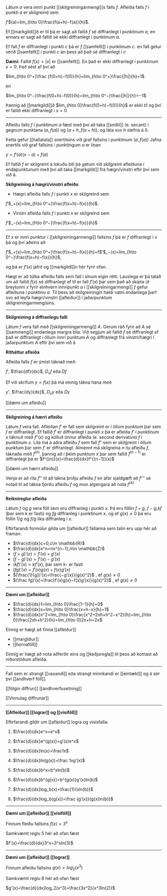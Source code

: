 Látum $a$ vera innri punkt [[skilgreiningarmengi]]s falls $f$. Afleiða falls $f$ í punkti $a$ er skilgreind sem

$f$′$(a)=lim_{h\to 0}\frac{f(a+h)−f(a)}{h}$.

Ef [[markgildi]]ð er til þá er sagt að fallið $f$ sé diffranlegt í punktinum $a$, en annars er sagt að fallið sé ekki diffranlegt í punktinum $a$.

Ef fall $f$ er diffranlegt í punkti $c$ þá er $f$ [[samfellt]] í punktinum $c$.
en fall getur verið [[samfellt]] í punkti $c$ án þess að það sé diffranlegt í $c$

**Dæmi:**
Fallið $f(x)=|x|$ er [[samfellt]]. En það er ekki diffranlegt í punktinum $x=0$. 
Það sést af því að

$lim_{h\to 0^+}\frac {f(0+h)−f(0)}{h}=lim_{h\to 0^+}\frac{|h|}{h}=1$

en

$lim_{h\to 0^−}\frac{f(0+h)−f(0)}{h}=lim_{h\to 0^−}\frac{|h|}{h}=−1$

Þannig að [[markgildi]]ð $lim_{h\to 0}\frac{f(0+h)−f(0)}{h}$ er ekki til og því er fallið ekki diffranlegt í $x=0$

****
Afleiðu falls $f$ í punktinum $a$ fæst með því að taka [[sniðil]] (e. secant) í gegnum punktana $(a,f(a))$ og $(a+h,f(a+h))$, og láta svo $h$ stefna á $0$.

Þetta gefur [[hallatala]] snertilsins við graf fallsins í punktinum $(a,f(a))$
Jafna snertils við graf fallsins í punktingum $a$ er línan

$y=f$′$(a)(x−a)+f(a)$

Ef fallið $f$ er skilgreint á lokuðu bili þá getum við skilgreint afleiðuna í endapunktunum með því að taka [[markgildi]] frá hægri/vinstri eftir því sem við á.

**Skilgreining á hægri/vinstri afleiðu**

- Hægri afleiða falls $f$ í punkti $x$ er skilgreind sem

$f$′$_+(x)=lim_{h\to 0^+}\frac{f(x+h)−f(x)}{h}$.

 - Vinstri afleiða falls $f$ í punkti $x$ er skilgreind sem

$f$′$_−(x)=lim_{h\to 0^−}\frac{f(x+h)−f(x)}{h}$

****

Ef $x$ er innri punktur í [[skilgreiningarmengi]] fallsins $f$ þá er $f$ diffranlegt í $x$ þá og því aðeins að

$f$′$_+(x)=lim_{h\to 0^+}\frac{f(x+h)−f(x)}{h}=f$′$_−(x)=lim_{h\to 0^−}\frac{f(x+h)−f(x)}{h}$,

og þá er $f$′$(x)$ jafnt og [[markgildi]]n hér fyrir ofan.

Hægt er að túlka afleiðu falls sem fall í sínum eigin rétti. Lauslega er þá talað um að fallið $f(x)$ sé diffranlegt ef til er fall $f$′$(x)$ þar sem það að skipta út breytunni $x$ fyrir einhvern innripunkt $a$ í [[skilgreiningarmengi]] $f$ gefur afleiðuna í punktinu $a$. Til þess að skilgreiningin haldi vatni endanlega þarf svo að leyfa hægri/vinstri [[afleiður]] í jaðarpunktum skilgreiningarmengisins.
****

**Skilgreining á diffranlegu falli**

Látum $f$ vera fall með [[skilgreiningarmengi]] $A$. Gerum ráð fyrir að $A$ sé [[sammengi]] endanlega margra bila. Við segjum að fallið $f$ sé diffranlegt ef það er diffranlegt í öllum innri punktum $A$ og diffranlegt frá vinstri/hægri í jaðarpunktum $A$ eftir því sem við á

**Ritháttur afleiða**

Afleiða falls $f$ er ýmist táknað með:

$f'$, $\frac{df}{dx}$, $D_xf$ eða $Df$

Ef við skrifum $y=f(x)$ þá má einnig tákna hana með

$y'$, $\frac{dy}{dx}$, $D_xy$ eða $Dy$

[[dæmi um afleiðu]]
****

**Skilgreining á hærri afleiðu**

Látum $f$ vera fall. Afleiðan $f′$ er fall sem skilgreint er í öllum punktum þar sem $f$ er diffranlegt.
Ef fallið $f′$ er diffranlegt í punkti $x$ þá er afleiða $f′$ í punktinum $x$ táknuð með $f′′(x)$ og kölluð önnur afleiða (e. second derivative) $f$ í punktinum $x$. Líta má á aðra afleiðu $f$ sem fall $f′′$ sem er skilgreint í öllum punktum þar sem $f′$ er diffranlegt.
Almennt má skilgreina $n$-tu afleiðu $f$, táknaða með $f^{(n)}$, þannig að í þeim punktum $x$ þar sem fallið $f^{(n−1)}$ er diffranlegt þá er $f^{(n)}(x)=\frac{d}{dx}f^{(n−1)}(x)$

[[dæmi um hærri afleiðu]]

Venja er að rita $f′′′$ til að tákna þriðju afleiðu $f$ en afar sjaldgæft að $f′′′′$ sé notað til að tákna fjórðu afleiðu $f$ og mun algengara að nota $f^{(4)}$
****

**Reiknireglur afleiða**

Látum $f$ og $g$ vera föll sem eru diffranleg í punkti $x$. Þá eru föllin $f+g$, $f−g$,$kf$ (þar sem k er fasti) og $fg$ diffranleg í punktinum $x$, og ef $g(x)\neq 0$ þá eru föllin $1/g$ og $f/g$ líka diffranleg í $x$.

Eftirfarandi formúlur gilda um [[afleiður]] fallanna sem talin eru upp hér að framan:

-   $\frac{d}{dx}c=0,c\in \mathbb{R}$
-   $\frac{d}{dx}x^n=nx^{n−1},n\in \mathbb{Z}$
-   $(f+g)′(x)=f′(x)+g′(x)$
-   $(f−g)′(x)=f′(x)−g′(x)$
-   $(kf)′(x)=kf′(x)$, þar sem k- er fasti
-   $(fg)′(x)=f′(x)g(x)+f(x)g′(x)$
-   $(\frac{1}{g})′(x)=\frac{−g′(x)}{g(x)^2}$ , ef $g(x)≠0$
-   $(\frac fg)′(x)=\frac{f′(x)g(x)−f(x)g′(x)}{g(x)^2}$ , ef $g(x)\neq 0$
***

**Dæmi um [[afleiður]]**

- $\frac{d}{dx}1=lim_{h\to 0}\frac{1−1}{h}=0$
- $\frac{d}{dx}x=lim_{h\to 0}\frac{x+h−x}{h}=1$
- $\frac{d}{dx}x^2=lim_{h\to 0}\frac{x^2+2xh+h^2−x^2}{h}=lim_{h\to 0}\frac{2xh+h^2}{h}=lim_{h\to 0}2x+h=2x$

Einnig er hægt að finna [[afleiður]]

- [[margliður]]
- [[hornaföll]]

Einnig er hægt að nota aðferðir eins og [[keðjuregla]] til þess að komast að niðurstöðum afleiða.

***

Fall sem er strangt [[vaxandi]] eða strangt minnkandi er [[eintækt]] og á sér því [[andhverf föll]].

[[fólgin diffrun]]
[[andhverfusetning]]

[[Vinnulag diffrunar]]

***

**[[Afleiður]] [[lograr]] og [[vísiföll]]**

Eftirfarandi gildir um [[afleiður]] logra og vísisfalla:

  1. $\frac{d}{dx}e^x=e^x$

  2. $\frac{d}{dx}e^{g(x)}=g′(x)e^x$
    
  3. $\frac{d}{dx}ln(x)=\frac1x$
    
  4. $\frac{d}{dx}ln(g(x))=\frac 1xg′(x)$
    
  5.   $\frac{d}{dx}b^x=b^xln(b)$
    
  6.   $\frac{d}{dx}b^{g(x)}=b^{g(x)}g′(x)ln(b)$
    
  7.   $\frac{d}{dx}log_b(x)=\frac{1}{xln(b)}$
    
  8.   $\frac{d}{dx}log_b(g(x))=\frac {g′(x)}{g(x)ln(b)}$

***

**Dæmi um [[afleiður]] [[vísiföll]]**

Finnum fleiðu fallsins $f(x)=3^x$

Samkvæmt reglu 5 hér að ofan fæst

$f'(x)=\frac{d}{dx}3^x=3^xln(3)$
***

**Dæmi um [[afleiður]] [[lograr]]**

Finnum afleiðu fallsins $g(x)=log_2(x^3)$

Samkvæmt reglu 8 hér að ofan fæst

$g'(x)=\frac{d}{dx}log_2(x^3)=\frac{3x^2}{x^3ln(2)}$